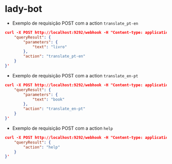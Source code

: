 # lady-bot
- Exemplo de requisição POST com a action `translate_pt-en`
```json
curl -X POST http://localhost:9292/webhook -H "Content-type: application/json" -d '{
	"queryResult": {
		"parameters": {
			"text": "livro"
		},
		"action": "translate_pt-en"
	}
}'
```
- Exemplo de requisição POST com a action `translate_en-pt`
```json
curl -X POST http://localhost:9292/webhook -H "Content-type: application/json" -d '{
	"queryResult": {
		"parameters": {
			"text": "book"
		},
		"action": "translate_en-pt"
	}
}'
```
- Exemplo de requisição POST com a action `help`
```json
curl -X POST http://localhost:9292/webhook -H "Content-type: application/json" -d '{
	"queryResult": {
		"action": "help"
	}
}'
```
